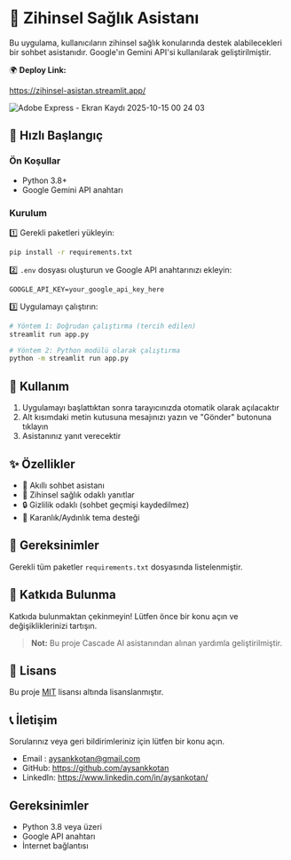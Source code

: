 # 🧠 Zihinsel Sağlık Asistanı


Bu uygulama, kullanıcıların zihinsel sağlık konularında destek alabilecekleri bir sohbet asistanıdır. Google'ın Gemini API'si kullanılarak geliştirilmiştir.

🌍 **Deploy Link:** 

https://zihinsel-asistan.streamlit.app/

![Adobe Express - Ekran Kaydı 2025-10-15 00 24 03](https://github.com/user-attachments/assets/82655191-a980-492c-adae-7f23fe94eebe)


## 🚀 Hızlı Başlangıç

### Ön Koşullar
- Python 3.8+
- Google Gemini API anahtarı

### Kurulum

1️⃣ Gerekli paketleri yükleyin:
   ```bash
   pip install -r requirements.txt
   ```

2️⃣ `.env` dosyası oluşturun ve Google API anahtarınızı ekleyin:
   ```env
   GOOGLE_API_KEY=your_google_api_key_here
   ```

3️⃣ Uygulamayı çalıştırın:
   ```bash
   # Yöntem 1: Doğrudan çalıştırma (tercih edilen)
   streamlit run app.py
   
   # Yöntem 2: Python modülü olarak çalıştırma
   python -m streamlit run app.py
   ```

## 🎯 Kullanım

1. Uygulamayı başlattıktan sonra tarayıcınızda otomatik olarak açılacaktır
2. Alt kısımdaki metin kutusuna mesajınızı yazın ve "Gönder" butonuna tıklayın
3. Asistanınız yanıt verecektir

## ✨ Özellikler

- 🤖 Akıllı sohbet asistanı
- 🧠 Zihinsel sağlık odaklı yanıtlar
- 🔒 Gizlilik odaklı (sohbet geçmişi kaydedilmez)
- 🌙 Karanlık/Aydınlık tema desteği

## 📝 Gereksinimler

Gerekli tüm paketler `requirements.txt` dosyasında listelenmiştir.

## 🤝 Katkıda Bulunma

Katkıda bulunmaktan çekinmeyin! Lütfen önce bir konu açın ve değişikliklerinizi tartışın.

> **Not:** Bu proje Cascade AI asistanından alınan yardımla geliştirilmiştir.

## 📜 Lisans

Bu proje [MIT](LICENSE) lisansı altında lisanslanmıştır.

## 📞 İletişim

Sorularınız veya geri bildirimleriniz için lütfen bir konu açın.
- Email : aysankkotan@gmail.com
- GitHub: https://github.com/aysankkotan
- LinkedIn: https://www.linkedin.com/in/aysankotan/

## Gereksinimler

- Python 3.8 veya üzeri
- Google API anahtarı
- İnternet bağlantısı
